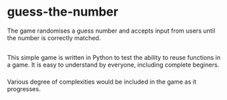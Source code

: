 # guess-the-number
The game randomises a guess number and accepts input from users until the number is correctly matched.

##
This simple game is written in Python to test the ability to reuse functions in a game.
It is easy to understand by everyone, including complete beginers.

###
Various degree of complexities would be included in the game as it progresses.
